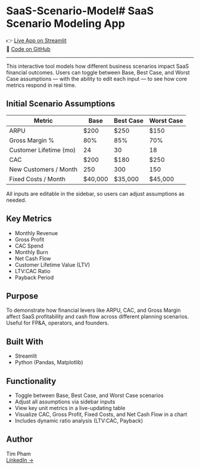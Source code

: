 # SaaS-Scenario-Model# SaaS Scenario Modeling App

👉 [Live App on Streamlit](https://saas-scenario-model-app-bqh8w6p52shrs9urxlaje7.streamlit.app)  
📁 [Code on GitHub](https://github.com/TimothyTPham/SaaS-Scenario-Model-Streamlit)

---

This interactive tool models how different business scenarios impact SaaS financial outcomes. Users can toggle between Base, Best Case, and Worst Case assumptions — with the ability to edit each input — to see how core metrics respond in real time. 

## Initial Scenario Assumptions

| Metric                   | Base      | Best Case | Worst Case |
|--------------------------|-----------|-----------|------------|
| ARPU                     | $200      | $250      | $150       |
| Gross Margin %           | 80%       | 85%       | 70%        |
| Customer Lifetime (mo)   | 24        | 30        | 18         |
| CAC                      | $200      | $180      | $250       |
| New Customers / Month    | 250       | 300       | 150        |
| Fixed Costs / Month      | $40,000   | $35,000   | $45,000    |

All inputs are editable in the sidebar, so users can adjust assumptions as needed. 

## Key Metrics

- Monthly Revenue
- Gross Profit
- CAC Spend
- Monthly Burn
- Net Cash Flow
- Customer Lifetime Value (LTV)
- LTV:CAC Ratio
- Payback Period

## Purpose

To demonstrate how financial levers like ARPU, CAC, and Gross Margin affect SaaS profitability and cash flow across different planning scenarios. Useful for FP&A, operators, and founders.

## Built With

- Streamlit
- Python (Pandas, Matplotlib)

## Functionality

- Toggle between Base, Best Case, and Worst Case scenarios
- Adjust all assumptions via sidebar inputs
- View key unit metrics in a live-updating table
- Visualize CAC, Gross Profit, Fixed Costs, and Net Cash Flow in a chart
- Includes dynamic ratio analysis (LTV:CAC, Payback)

## Author

Tim Pham  
[LinkedIn →](https://www.linkedin.com/in/timphamtx)
